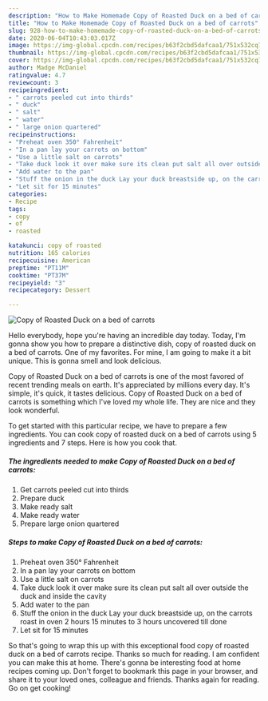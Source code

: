 ```yaml
---
description: "How to Make Homemade Copy of Roasted Duck on a bed of carrots"
title: "How to Make Homemade Copy of Roasted Duck on a bed of carrots"
slug: 928-how-to-make-homemade-copy-of-roasted-duck-on-a-bed-of-carrots
date: 2020-06-04T10:43:03.017Z
image: https://img-global.cpcdn.com/recipes/b63f2cbd5dafcaa1/751x532cq70/copy-of-roasted-duck-on-a-bed-of-carrots-recipe-main-photo.jpg
thumbnail: https://img-global.cpcdn.com/recipes/b63f2cbd5dafcaa1/751x532cq70/copy-of-roasted-duck-on-a-bed-of-carrots-recipe-main-photo.jpg
cover: https://img-global.cpcdn.com/recipes/b63f2cbd5dafcaa1/751x532cq70/copy-of-roasted-duck-on-a-bed-of-carrots-recipe-main-photo.jpg
author: Madge McDaniel
ratingvalue: 4.7
reviewcount: 3
recipeingredient:
- " carrots peeled cut into thirds"
- " duck"
- " salt"
- " water"
- " large onion quartered"
recipeinstructions:
- "Preheat oven 350° Fahrenheit"
- "In a pan lay your carrots on bottom"
- "Use a little salt on carrots"
- "Take duck look it over make sure its clean put salt all over outside the duck and inside the cavity"
- "Add water to the pan"
- "Stuff the onion in the duck Lay your duck breastside up, on the carrots roast in oven 2 hours 15 minutes to 3 hours uncovered till done"
- "Let sit for 15 minutes"
categories:
- Recipe
tags:
- copy
- of
- roasted

katakunci: copy of roasted 
nutrition: 165 calories
recipecuisine: American
preptime: "PT11M"
cooktime: "PT37M"
recipeyield: "3"
recipecategory: Dessert

---
```



![Copy of Roasted Duck on a bed of carrots](https://img-global.cpcdn.com/recipes/b63f2cbd5dafcaa1/751x532cq70/copy-of-roasted-duck-on-a-bed-of-carrots-recipe-main-photo.jpg)

Hello everybody, hope you're having an incredible day today. Today, I'm gonna show you how to prepare a distinctive dish, copy of roasted duck on a bed of carrots. One of my favorites. For mine, I am going to make it a bit unique. This is gonna smell and look delicious.



Copy of Roasted Duck on a bed of carrots is one of the most favored of recent trending meals on earth. It's appreciated by millions every day. It's simple, it's quick, it tastes delicious. Copy of Roasted Duck on a bed of carrots is something which I've loved my whole life. They are nice and they look wonderful.


To get started with this particular recipe, we have to prepare a few ingredients. You can cook copy of roasted duck on a bed of carrots using 5 ingredients and 7 steps. Here is how you cook that.

<!--inarticleads1-->

##### The ingredients needed to make Copy of Roasted Duck on a bed of carrots:

1. Get  carrots peeled cut into thirds
1. Prepare  duck
1. Make ready  salt
1. Make ready  water
1. Prepare  large onion quartered




<!--inarticleads2-->

##### Steps to make Copy of Roasted Duck on a bed of carrots:

1. Preheat oven 350° Fahrenheit
1. In a pan lay your carrots on bottom
1. Use a little salt on carrots
1. Take duck look it over make sure its clean put salt all over outside the duck and inside the cavity
1. Add water to the pan
1. Stuff the onion in the duck Lay your duck breastside up, on the carrots roast in oven 2 hours 15 minutes to 3 hours uncovered till done
1. Let sit for 15 minutes




So that's going to wrap this up with this exceptional food copy of roasted duck on a bed of carrots recipe. Thanks so much for reading. I am confident you can make this at home. There's gonna be interesting food at home recipes coming up. Don't forget to bookmark this page in your browser, and share it to your loved ones, colleague and friends. Thanks again for reading. Go on get cooking!
